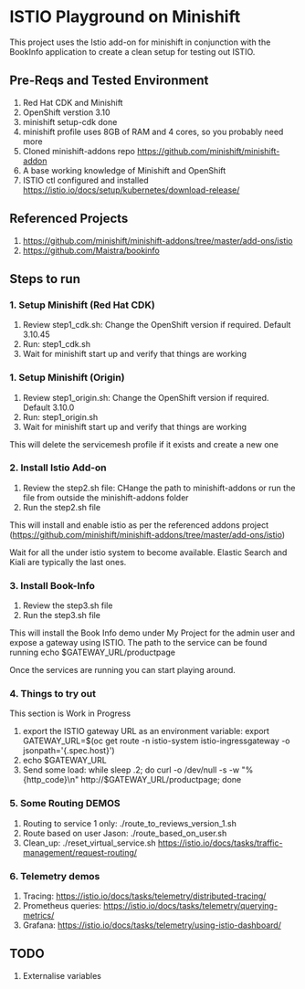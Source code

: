 # ISTIO Playground on Minishift

This project uses the Istio add-on for minishift in conjunction with the BookInfo application to create a clean setup for testing out ISTIO.

## Pre-Reqs and Tested Environment
1. Red Hat CDK and Minishift
2. OpenShift verstion 3.10
3. minishift setup-cdk done
4. minishift profile uses 8GB of RAM and 4 cores, so you probably need more
5. Cloned minishift-addons repo https://github.com/minishift/minishift-addon
6. A base working knowledge of Minishift and OpenShift
7. ISTIO ctl configured and installed https://istio.io/docs/setup/kubernetes/download-release/

## Referenced Projects
1. https://github.com/minishift/minishift-addons/tree/master/add-ons/istio
2. https://github.com/Maistra/bookinfo

## Steps to run

### 1. Setup Minishift (Red Hat CDK)
1. Review step1_cdk.sh: Change the OpenShift version if required. Default 3.10.45
2. Run: step1_cdk.sh
3. Wait for minishift start up and verify that things are working

### 1. Setup Minishift (Origin)
1. Review step1_origin.sh: Change the OpenShift version if required. Default 3.10.0
2. Run: step1_origin.sh
3. Wait for minishift start up and verify that things are working

This will delete the servicemesh profile if it exists and create a new one

### 2. Install Istio Add-on
1. Review the step2.sh file: CHange the path to minishift-addons or run the file from outside the minishift-addons folder
2. Run the step2.sh file

This will install and enable istio as per the referenced addons project (https://github.com/minishift/minishift-addons/tree/master/add-ons/istio)

Wait for all the under istio system to become available. Elastic Search and Kiali are typically the last ones.

### 3. Install Book-Info
1. Review the step3.sh file
2. Run the step3.sh file

This will install the Book Info demo under My Project for the admin user and expose a gateway using ISTIO. The path to the service can be found running echo $GATEWAY_URL/productpage

Once the services are running you can start playing around.

### 4. Things to try out
This section is Work in Progress
1. export the ISTIO gateway URL as an environment variable: export GATEWAY_URL=$(oc get route -n istio-system istio-ingressgateway -o jsonpath='{.spec.host}')
2. echo $GATEWAY_URL
3. Send some load: while sleep .2; do curl -o /dev/null -s -w "%{http_code}\n" http://$GATEWAY_URL/productpage; done


### 5. Some Routing DEMOS
1. Routing to service 1 only: ./route_to_reviews_version_1.sh
2. Route based on user Jason: ./route_based_on_user.sh
3. Clean_up: ./reset_virtual_service.sh
https://istio.io/docs/tasks/traffic-management/request-routing/


### 6. Telemetry demos
1. Tracing: https://istio.io/docs/tasks/telemetry/distributed-tracing/
2. Prometheus queries: https://istio.io/docs/tasks/telemetry/querying-metrics/ 
3. Grafana: https://istio.io/docs/tasks/telemetry/using-istio-dashboard/

## TODO
1. Externalise variables
